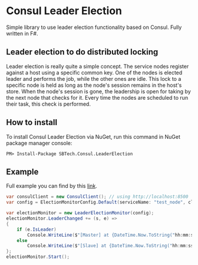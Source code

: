 # Consul Leader Election

Simple library to use leader election functionality based on Consul. Fully written in F#.

## Leader election to do distributed locking
Leader election is really quite a simple concept. The service nodes register against a host using a specific common key. One of the nodes is elected leader and performs the job, while the other ones are idle. This lock to a specific node is held as long as the node's session remains in the host's store. When the node's session is gone, the leadership is open for taking by the next node that checks for it. Every time the nodes are scheduled to run their task, this check is performed. 

## How to install
To install Consul Leader Election via NuGet, run this command in NuGet package manager console:
```code
PM> Install-Package SBTech.Consul.LeaderElection
```

## Example
Full example you can find by this [link](https://github.com/WeKnowSports/ConsulLeaderElection/blob/master/examples/TestNode/Program.cs).

```csharp
var consulClient = new ConsulClient(); // using http://localhost:8500
var config = ElectionMonitorConfig.Default(serviceName: "test_node", client: consulClient);

var electionMonitor = new LeaderElectionMonitor(config);
electionMonitor.LeaderChanged += (s, e) =>
{
    if (e.IsLeader)
        Console.WriteLine($"[Master] at {DateTime.Now.ToString("hh:mm:ss")}");
    else
        Console.WriteLine($"[Slave] at {DateTime.Now.ToString("hh:mm:ss")}");
};
electionMonitor.Start();
```
